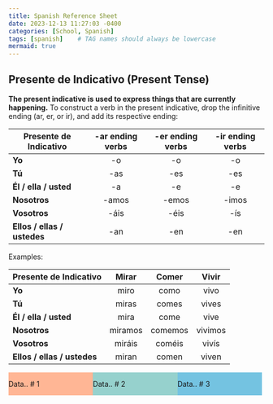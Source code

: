 ```yaml
---
title: Spanish Reference Sheet
date: 2023-12-13 11:27:03 -0400
categories: [School, Spanish]
tags: [spanish]    # TAG names should always be lowercase
mermaid: true
---
```

<style>
    table {
        width: 100%;
    }


    {
        box-sizing: border-box;
    }
    /* Set additional styling options for the columns */
    .column {
    float: left;
    }

    /* Set width length for the left, right and middle columns */
    .left {
    width: 33%;
    }

    .middle {
    width: 33%;
    }
    
    .right {
    width: 33%;
    }

    .row:after {
    content: "";
    display: table;
    clear: both;
    }

</style>

## Presente de Indicativo (Present Tense)
**The present indicative is used to express things that are currently happening.** To construct a verb in the present indicative, drop the infinitive ending (ar, er, or ir), and add its respective ending:

| **Presente de Indicativo** | **-ar ending verbs** | **-er ending verbs** | **-ir ending verbs** |
|----------------------------|:--------------------:|:--------------------:|:--------------------:|
| **Yo** | -o | -o | -o |
| **Tú** | -as | -es | -es |
| **Él / ella / usted** | -a | -e | -e |
| **Nosotros** | -amos | -emos | -imos |
| **Vosotros** | -áis | -éis | -ís |
| **Ellos / ellas / ustedes** | -an | -en | -en |

Examples:

| **Presente de Indicativo** | **Mirar** | **Comer** | **Vivir** |
|----------------------------|:---------:|:---------:|:---------:|
| **Yo** | miro | como | vivo |
| **Tú** | miras | comes | vives |
| **Él / ella / usted** | mira | come | vive |
| **Nosotros** | miramos | comemos | vivimos |
| **Vosotros** | miráis | coméis | vivís |
| **Ellos / ellas / ustedes** | miran | comen | viven |

<div class="row">
    <div class="column left" style="background-color:#FFB695;">
        <p>Data.. # 1</p>
    </div>
    <div class="column middle" style="background-color:#96D1CD;">
        <p>Data.. # 2</p>
    </div>
    <div class="column right" style="background-color:#74C3E1;">
        <p>Data.. # 3</p>